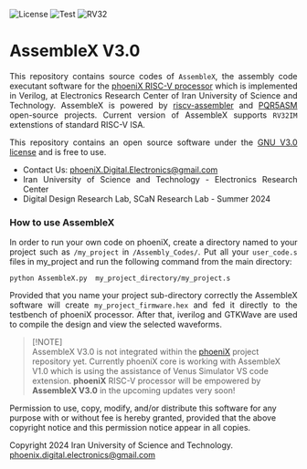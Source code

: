 ![License](https://img.shields.io/github/license/phoeniX-Digital-Design/AssembleX?color=dark-green)
![Test](https://img.shields.io/badge/tests-passed-dark_green)
![RV32](https://img.shields.io/badge/RV32-IM-blue)

AssembleX V3.0
===============

<div align="justify">

This repository contains source codes of `AssembleX`, the assembly code executant software for the [phoeniX RISC-V processor](https://github.com/phoeniX-Digital-Design/phoeniX) which is implemented in Verilog, at Electronics Research Center of Iran University of Science and Technology. AssembleX is powered by [riscv-assembler](https://github.com/celebi-pkg/riscv-assembler) and [PQR5ASM](https://github.com/iammituraj/pqr5asm) open-source projects. Current version of AssembleX supports `RV32IM` extenstions of standard RISC-V ISA.

This repository contains an open source software under the [GNU V3.0 license](https://en.wikipedia.org/wiki/GNU_General_Public_License) and is free to use.

- Contact Us: phoeniX.Digital.Electronics@gmail.com
- Iran University of Science and Technology - Electronics Research Center
- Digital Design Research Lab, SCaN Research Lab - Summer 2024

</div>

### How to use AssembleX
<div align="justify">

In order to run your own code on phoeniX, create a directory named to your project such as `/my_project` in `/Assembly_Codes/`. Put all your `user_code.s` files in my_project and run the following command from the main directory:
```
python AssembleX.py  my_project_directory/my_project.s
```
Provided that you name your project sub-directory correctly the AssembleX software will create `my_project_firmware.hex` and fed it directly to the testbench of phoeniX processor. After that, iverilog and GTKWave are used to compile the design and view the selected waveforms.

</div>

> [!NOTE]\
> AssembleX V3.0 is not integrated within the [phoeniX](https://github.com/phoeniX-Digital-Design/phoeniX) project repository yet. Currently phoeniX core is working with AssembleX V1.0 which is using the assistance of Venus Simulator VS code extension. **phoeniX** RISC-V processor will be empowered by **AssembleX V3.0** in the upcoming updates very soon!

Permission to use, copy, modify, and/or distribute this software for any purpose with or without fee is hereby granted, provided that the above copyright notice and this permission notice appear in all copies.

Copyright 2024 Iran University of Science and Technology. <phoenix.digital.electronics@gmail.com>
